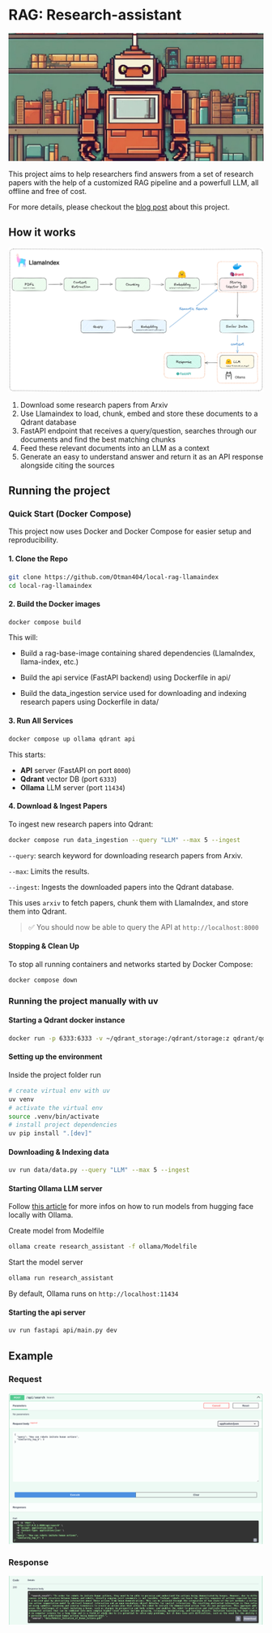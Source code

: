 # RAG: Research-assistant

![Header](images/readme_header.png)

This project aims to help researchers find answers from a set of research papers with the help of a customized RAG pipeline and a powerfull LLM, all offline and free of cost.

For more details, please checkout the [blog post](https://otmaneboughaba.com/posts/local-rag-api) about this project.

## How it works

![Project Architecture](images/local-rag-architecture.png)

1. Download some research papers from Arxiv
2. Use Llamaindex to load, chunk, embed and store these documents to a Qdrant database
3. FastAPI endpoint that receives a query/question, searches through our documents and find the best matching chunks
4. Feed these relevant documents into an LLM as a context
5. Generate an easy to understand answer and return it as an API response alongside citing the sources

## Running the project

### Quick Start (Docker Compose)

This project now uses Docker and Docker Compose for easier setup and reproducibility.

#### 1. Clone the Repo

```bash
git clone https://github.com/Otman404/local-rag-llamaindex
cd local-rag-llamaindex
```

#### 2. Build the Docker images

```bash
docker compose build
```

This will:

* Build a rag-base-image containing shared dependencies (LlamaIndex, llama-index, etc.)

* Build the api service (FastAPI backend) using Dockerfile in api/

* Build the data_ingestion service used for downloading and indexing research papers using Dockerfile in data/

#### 3. Run All Services

```bash
docker compose up ollama qdrant api
```

This starts:

* **API** server (FastAPI on port `8000`)
* **Qdrant** vector DB (port `6333`)
* **Ollama** LLM server (port `11434`)

#### 4. Download & Ingest Papers

To ingest new research papers into Qdrant:

```bash
docker compose run data_ingestion --query "LLM" --max 5 --ingest
```

`--query`: search keyword for downloading research papers from Arxiv.

`--max`: Limits the results.

`--ingest`: Ingests the downloaded papers into the Qdrant database.

This uses `arxiv` to fetch papers, chunk them with LlamaIndex, and store them into Qdrant.

> ✅ You should now be able to query the API at `http://localhost:8000`

#### Stopping & Clean Up

To stop all running containers and networks started by Docker Compose:

```bash
docker compose down
```

### Running the project manually with uv

#### Starting a Qdrant docker instance

```bash
docker run -p 6333:6333 -v ~/qdrant_storage:/qdrant/storage:z qdrant/qdrant
```

#### Setting up the environment

Inside the project folder run

```bash
# create virtual env with uv
uv venv
# activate the virtual env
source .venv/bin/activate
# install project dependencies
uv pip install ".[dev]"
```

#### Downloading & Indexing data

```bash
uv run data/data.py --query "LLM" --max 5 --ingest
```

#### Starting Ollama LLM server

Follow [this article](https://otmaneboughaba.com/posts/local-llm-ollama-huggingface/) for more infos on how to run models from hugging face locally with Ollama.

Create model from Modelfile

```bash
ollama create research_assistant -f ollama/Modelfile 
```

Start the model server

```bash
ollama run research_assistant
```

By default, Ollama runs on ```http://localhost:11434```

#### Starting the api server

```bash
uv run fastapi api/main.py dev
```

## Example

### Request

![Post Request](images/post_request.png)

### Response

![Response](images/response.png)
